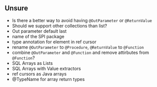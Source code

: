 
Unsure
------
- Is there a better way to avoid having `@OutParameter` or `@ReturnValue`
- Should we support other collections than list?
- Out parameter default last
- name of the SPI package
- type annotation for element in ref cursor
- rename `@OutParameter` to `@Procedure`, `@ReturnValue` to `@Function`
- combine `@OutParameter` and `@Function` and remove attirbutes from `@Function`?
- SQL Arrays as Lists
- SQL Arrays with Value extractors
- ref cursors as Java arrays
- @TypeName for array return types
